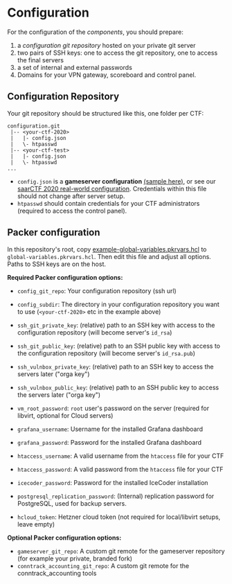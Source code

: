 Configuration
=============

For the configuration of the *components*, you should prepare:
1. a *configuration git repository* hosted on your private git server
2. two pairs of SSH keys: one to access the git repository, one to access the final servers
3. a set of internal and external passwords
4. Domains for your VPN gateway, scoreboard and control panel. 


## Configuration Repository
Your git repository should be structured like this, one folder per CTF:
```
configuration.git
 |-- <your-ctf-2020>
 |   |- config.json
 |   \- htpasswd
 |-- <your-ctf-test>
 |   |- config.json
 |   \- htpasswd
...
```
- `config.json` is a **gameserver configuration** [(sample here)](https://github.com/MarkusBauer/saarctf-gameserver/blob/master/config.sample.json), or see our [saarCTF 2020 real-world configuration](./gameserver-config-sample.json).
  Credentials within this file should not change after server setup.
- `htpasswd` should contain credentials for your CTF administrators (required to access the control panel).


## Packer configuration
In this repository's root, copy [example-global-variables.pkrvars.hcl](example-global-variables.pkrvars.hcl) to `global-variables.pkrvars.hcl`. 
Then edit this file and adjust all options. Paths to SSH keys are on the host. 

**Required Packer configuration options:**
- `config_git_repo`: Your configuration repository (ssh url)
- `config_subdir`: The directory in your configuration repository you want to use (`<your-ctf-2020>` etc in the example above)
- `ssh_git_private_key`: (relative) path to an SSH key with access to the configuration repository (will become server's `id_rsa`)
- `ssh_git_public_key`: (relative) path to an SSH public key with access to the configuration repository (will become server's `id_rsa.pub`)
- `ssh_vulnbox_private_key`: (relative) path to an SSH key to access the servers later ("orga key")
- `ssh_vulnbox_public_key`: (relative) path to an SSH public key to access the servers later ("orga key")

- `vm_root_password`: `root` user's password on the server (required for libvirt, optional for Cloud servers)
- `grafana_username`: Username for the installed Grafana dashboard
- `grafana_password`: Password for the installed Grafana dashboard
- `htaccess_username`: A valid username from the `htaccess` file for your CTF 
- `htaccess_password`: A valid password from the `htaccess` file for your CTF
- `icecoder_password`: Password for the installed IceCoder installation
- `postgresql_replication_password`: (Internal) replication password for PostgreSQL, used for backup servers.

- `hcloud_token`: Hetzner cloud token (not required for local/libvirt setups, leave empty)


**Optional Packer configuration options:**
- `gameserver_git_repo`: A custom git remote for the gameserver repository (for example your private, branded fork)
- `conntrack_accounting_git_repo`: A custom git remote for the conntrack_accounting tools
